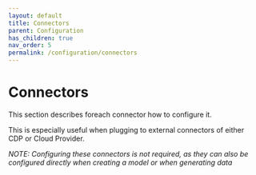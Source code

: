 ```yaml
---
layout: default
title: Connectors
parent: Configuration
has_children: true
nav_order: 5
permalink: /configuration/connectors
---
```


# Connectors

This section describes foreach connector how to configure it.

This is especially useful when plugging to external connectors of either CDP or Cloud Provider.

_NOTE: Configuring these connectors is not required, as they can also be configured directly when creating a model or when generating data_